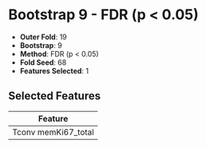 # Bootstrap 9 - FDR (p < 0.05)

- **Outer Fold**: 19
- **Bootstrap**: 9
- **Method**: FDR (p < 0.05)
- **Fold Seed**: 68
- **Features Selected**: 1

## Selected Features

| Feature |
|---------|
| Tconv memKi67_total |

